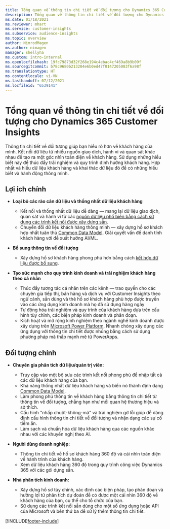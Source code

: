 ```yaml
---
title: Tổng quan về thông tin chi tiết về đối tượng cho Dynamics 365 Customer Insights
description: Tổng quan về thông tin chi tiết về đối tượng cho Dynamics 365 Customer Insights.
ms.date: 01/18/2021
ms.reviewer: mhart
ms.service: customer-insights
ms.subservice: audience-insights
ms.topic: overview
author: NimrodMagen
ms.author: nimagen
manager: shellyha
ms.custom: intro-internal
ms.openlocfilehash: 19fc79873d32f268e194c4ebac4cf469a8b9b09f
ms.sourcegitcommit: b78c9680b213204e6b0ed47f0147205083f6a98f
ms.translationtype: HT
ms.contentlocale: vi-VN
ms.lasthandoff: 07/12/2021
ms.locfileid: "6539141"
---
```

# <a name="audience-insights-for-dynamics-365-customer-insights-overview"></a>Tổng quan về thông tin chi tiết về đối tượng cho Dynamics 365 Customer Insights

Thông tin chi tiết về đối tượng giúp bạn hiểu rõ hơn về khách hàng của mình. Kết nối dữ liệu từ nhiều nguồn giao dịch, hành vi và quan sát khác nhau để tạo ra một góc nhìn toàn diện về khách hàng. Sử dụng những hiểu biết này để thúc đẩy trải nghiệm và quy trình định hướng khách hàng. Hợp nhất và hiểu dữ liệu khách hàng và khai thác dữ liệu đó để có những hiểu biết và hành động thông minh.

## <a name="main-benefits"></a>Lợi ích chính 

- **Loại bỏ các rào cản dữ liệu và thống nhất dữ liệu khách hàng**

  - Kết nối và thống nhất dữ liệu dễ dàng — mang lại dữ liệu giao dịch, quan sát và hành vi từ các [nguồn dữ liệu phổ biến bằng cách sử dụng các trình kết nối được xây dựng sẵn](data-sources.md).
  - Chuyển đổi dữ liệu khách hàng thông minh — xây dựng hồ sơ khách hợp nhất tuân thủ [Common Data Model](/common-data-model/). Giải quyết vấn đề danh tính khách hàng với đề xuất hướng AI/ML.

- **Bổ sung thông tin về đối tượng**

  - Xây dựng hồ sơ khách hàng phong phú hơn bằng cách [kết hợp dữ liệu được bổ sung](enrichment-hub.md).  

- **Tạo sức mạnh cho quy trình kinh doanh và trải nghiệm khách hàng theo cá nhân**

  - Thúc đẩy tương tác cá nhân trên các kênh — trao quyền cho các chuyên gia tiếp thị, bán hàng và dịch vụ với Customer Insights theo ngữ cảnh, sẵn dùng và thẻ hồ sơ khách hàng phù hợp được truyền vào các ứng dụng kinh doanh mà họ đã sử dụng hàng ngày
  - Tự động hóa trải nghiệm và quy trình của khách hàng dựa trên cấu hình tùy chỉnh, các biện pháp kinh doanh và phân đoạn.
  - Kích hoạt và mở rộng kinh nghiệm theo ngành nghề kinh doanh được xây dựng trên [Microsoft Power Platform](https://powerplatform.microsoft.com/). Nhanh chóng xây dựng các ứng dụng với thông tin chi tiết được nhúng bằng cách sử dụng phương pháp mã thấp mạnh mẽ từ PowerApps.  

## <a name="key-audiences"></a>Đối tượng chính

- **Chuyên gia phân tích dữ liệu/quản trị viên:**

  - Truy cập vào một bộ sưu các trình kết nối phong phú để nhập tất cả các dữ liệu khách hàng của bạn.
  - Khả năng thống nhất dữ liệu khách hàng và biến nó thành định dạng [Common Data Model](/common-data-model/).
  - Làm phong phú thông tin về khách hàng bằng thông tin chi tiết từ thông tin về đối tượng, chẳng hạn như mối quan hệ thương hiệu và sở thích.
  - Cấu hình "nhấp chuột-không-mã" và trải nghiệm gỡ lỗi giúp dễ dàng định cấu hình thông tin chi tiết về đối tượng và nhận dạng các sự cố tiềm ẩn.
  - Làm sạch và chuẩn hóa dữ liệu khách hàng qua các nguồn khác nhau với các khuyến nghị theo AI.  

- **Người dùng doanh nghiệp:**

  - Thông tin chi tiết về hồ sơ khách hàng 360 độ và cái nhìn toàn diện về hành trình của khách hàng.
  - Xem dữ liệu khách hàng 360 độ trong quy trình công việc Dynamics 365 với các gói dựng sẵn.

- **Nhà phân tích kinh doanh:**

  - Xây dựng hồ sơ tùy chỉnh, xác định các biện pháp, tạo phân đoạn và hưởng lợi từ phân tích dự đoán để có được một cái nhìn 360 độ về khách hàng của bạn, cụ thể cho tổ chức của bạn.  
  - Sử dụng các trình kết nối sẵn dùng cho một số ứng dụng hoặc API của Microsoft và bên thứ ba để xử lý thêm thông tin chi tiết.


[!INCLUDE[footer-include](../includes/footer-banner.md)]
